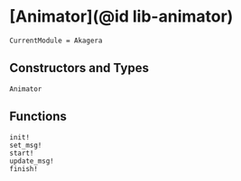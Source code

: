 # [Animator](@id lib-animator)

```@meta
CurrentModule = Akagera
```
## Constructors and Types
```@docs
Animator
```

## Functions
```@docs
init!
set_msg!
start!
update_msg!
finish!
```
